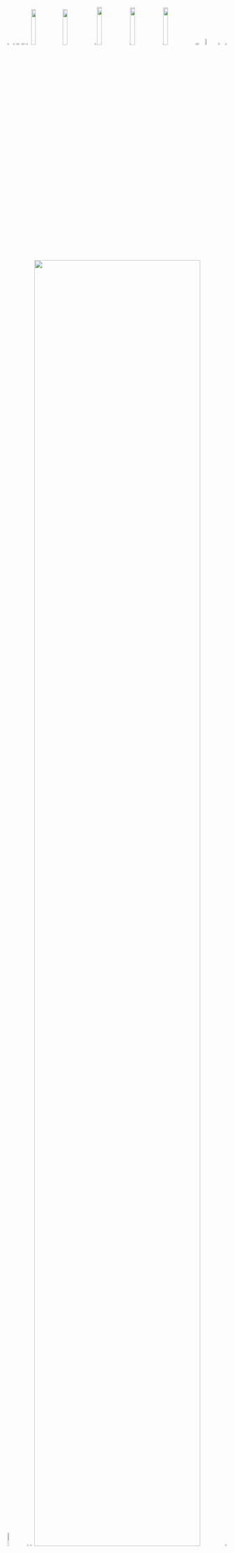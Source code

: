 <picture><source media="(prefers-color-scheme: light)" srcset="https://leonsilicon.github.io/leonsilicon/generator/generated/ca83108f0cdfc99db92dc65f70382665607f9ea970759b6f6eb6663a5a643f99ddaf8e6833839446be3c97e9ac61e8259346d691f4a7ce283a42e79800379bc7.png"><source media="(prefers-color-scheme: dark)" srcset="https://leonsilicon.github.io/leonsilicon/generator/generated/519bfd1efa9ce711e04be428f0a56102f833ae87845c01111382c2040e8af9aa05ac2616bf2b9e44c9ff6e64033a726b703881e361ac99d106e233d7ec4678c8.png"><img src="https://leonsilicon.github.io/leonsilicon/generator/generated/ca83108f0cdfc99db92dc65f70382665607f9ea970759b6f6eb6663a5a643f99ddaf8e6833839446be3c97e9ac61e8259346d691f4a7ce283a42e79800379bc7.png" width="2.4822695035460995%" /></picture><a href="#js-contribution-activity"><picture><source media="(prefers-color-scheme: light)" srcset="https://leonsilicon.github.io/leonsilicon/generator/generated/d724966c104fd1ac72111cc12507b6b054764364b6f401cf6f18b768c697d28b43770f32a090baf456ac958fbfbc936aa2d06bba2ba6e2d572ddd56be812c29c.png"><source media="(prefers-color-scheme: dark)" srcset="https://leonsilicon.github.io/leonsilicon/generator/generated/9dd38cebaad30e70c94d66d4709a27d39fe465f582b4b35c8dfce21fa6b1de9dca8f57fe0668bbda48ffa220b5bcd7e704295b28044c35c8bbb6f104432bf119.png"><img src="https://leonsilicon.github.io/leonsilicon/generator/generated/d724966c104fd1ac72111cc12507b6b054764364b6f401cf6f18b768c697d28b43770f32a090baf456ac958fbfbc936aa2d06bba2ba6e2d572ddd56be812c29c.png" width="1.4184397163120568%" /></picture></a><picture><source media="(prefers-color-scheme: light)" srcset="https://leonsilicon.github.io/leonsilicon/generator/generated/f06c8a826be4a8d6296c8291cf585a85006330b1d993715ff7a270a4748c842af732d23e0d870f499150f8f96cb81a5b8158f877582d1162c60adf21c011752e.png"><source media="(prefers-color-scheme: dark)" srcset="https://leonsilicon.github.io/leonsilicon/generator/generated/25df61d4e48f96d1395e39814955bd99e1854fb898746458b821e13e3fc6b947200714166666d80414a023c75610b3db0994ab7182df26aa12e328911ab50fde.png"><img src="https://leonsilicon.github.io/leonsilicon/generator/generated/f06c8a826be4a8d6296c8291cf585a85006330b1d993715ff7a270a4748c842af732d23e0d870f499150f8f96cb81a5b8158f877582d1162c60adf21c011752e.png" width="0.9456264775413712%" /></picture><a href="#-the-above-image-is-interactive-try-clicking-on-the-tabs-"><picture><source media="(prefers-color-scheme: light)" srcset="https://leonsilicon.github.io/leonsilicon/generator/generated/d1b1ce5b59b199264838783af7f381ea36d6228376d99a4c8c6354caf4df5f7f33f8468ac69c37687eda1147f07572fd54ecfa4f5363448f570c3a1a3e5d682b.png"><source media="(prefers-color-scheme: dark)" srcset="https://leonsilicon.github.io/leonsilicon/generator/generated/6f8582eb0285e625e9a210d78a956be116b527be8c14c6aa54bfdfe798aa31d2f2940889bfa821aeec44f723f5d5842793cd0b3bd0c2d4f435a15129d10e725f.png"><img src="https://leonsilicon.github.io/leonsilicon/generator/generated/d1b1ce5b59b199264838783af7f381ea36d6228376d99a4c8c6354caf4df5f7f33f8468ac69c37687eda1147f07572fd54ecfa4f5363448f570c3a1a3e5d682b.png" width="1.4184397163120568%" /></picture></a><picture><source media="(prefers-color-scheme: light)" srcset="https://leonsilicon.github.io/leonsilicon/generator/generated/f06c8a826be4a8d6296c8291cf585a85006330b1d993715ff7a270a4748c842af732d23e0d870f499150f8f96cb81a5b8158f877582d1162c60adf21c011752e.png"><source media="(prefers-color-scheme: dark)" srcset="https://leonsilicon.github.io/leonsilicon/generator/generated/25df61d4e48f96d1395e39814955bd99e1854fb898746458b821e13e3fc6b947200714166666d80414a023c75610b3db0994ab7182df26aa12e328911ab50fde.png"><img src="https://leonsilicon.github.io/leonsilicon/generator/generated/f06c8a826be4a8d6296c8291cf585a85006330b1d993715ff7a270a4748c842af732d23e0d870f499150f8f96cb81a5b8158f877582d1162c60adf21c011752e.png" width="0.9456264775413712%" /></picture><a href="https://github.com/nvminh162/nvminh162/blob/main/readme.markdown"><picture><source media="(prefers-color-scheme: light)" srcset="https://leonsilicon.github.io/leonsilicon/generator/generated/e088cd72721816e5d25a58a7f225c9951217f7830a3083adb1b35f33de4fe92fa0eb0957dd15946621a181e4d40cd80df4849b19153532f536b0ec396524a570.png"><source media="(prefers-color-scheme: dark)" srcset="https://leonsilicon.github.io/leonsilicon/generator/generated/87f2b494856008d5c3297156297f9717edc7434ac4184006cb955cd11d66a1bdf4292e38d42ab3923c2624f18258337e3ceee233639ae91abe0cb70306ec3983.png"><img src="https://leonsilicon.github.io/leonsilicon/generator/generated/e088cd72721816e5d25a58a7f225c9951217f7830a3083adb1b35f33de4fe92fa0eb0957dd15946621a181e4d40cd80df4849b19153532f536b0ec396524a570.png" width="1.4184397163120568%" /></picture></a><picture><source media="(prefers-color-scheme: light)" srcset="https://leonsilicon.github.io/leonsilicon/generator/generated/03144eec6fb38ea493000b0d7c2f468e537f8d3141b22ab43930ad6df09d33db399a8ec3ac96b980cf5ee419ac8e2aceb9251847f4d125390bc27d3b4a733998.png"><source media="(prefers-color-scheme: dark)" srcset="https://leonsilicon.github.io/leonsilicon/generator/generated/b95f6a375dd21d080c9891112487a4421d19b8b4398928cd067fbfdc12a18a4aa6f05a21b4d87864d340dc5dd65a84277cae86eccd02be5a308850d9cd9e7de7.png"><img src="https://leonsilicon.github.io/leonsilicon/generator/generated/03144eec6fb38ea493000b0d7c2f468e537f8d3141b22ab43930ad6df09d33db399a8ec3ac96b980cf5ee419ac8e2aceb9251847f4d125390bc27d3b4a733998.png" width="2.2458628841607564%" /></picture><a href="https://nvminh162.com"><picture><source media="(prefers-color-scheme: light)" srcset="https://leonsilicon.github.io/leonsilicon/generator/generated/fbc344b1cd66af748d7a0214a1d1a7434480ea2aa9994a9649c431186c92c4b3345ae434da1cf6aa1f777918b7452de65ecdc0c476465913527afc6aa4b49182.png"><source media="(prefers-color-scheme: dark)" srcset="https://leonsilicon.github.io/leonsilicon/generator/generated/b1b10e45016185e2e6c65222fc751b1628bf3effb6a10eb6dcf5c4a1c575019b062ea3e0c6bce065bf7aa8d39436bcdb6b58258945ae9edd45387ec6ebe15941.png"><img src="https://leonsilicon.github.io/leonsilicon/generator/generated/fbc344b1cd66af748d7a0214a1d1a7434480ea2aa9994a9649c431186c92c4b3345ae434da1cf6aa1f777918b7452de65ecdc0c476465913527afc6aa4b49182.png" width="14.420803782505912%" /></picture></a><a href="https://tiktok.com/@nvminh162"><picture><source media="(prefers-color-scheme: light)" srcset="https://leonsilicon.github.io/leonsilicon/generator/generated/7383ed58d8f3698c0df3a479edfdbfa11f0b1e8380d04918eced3dc91e6ee54ea8d2572df53900d6c31c98bf7b775359c5ae880190e4fb7b13eee673b1fdf83c.png"><source media="(prefers-color-scheme: dark)" srcset="https://leonsilicon.github.io/leonsilicon/generator/generated/898289ca9b7fe4ec17bab7285aabfa70e04c3a0940f24af59eb400aaf2fa4e0d3d769ffa4d3d423fbb6537a0c400d9d286d1c2618c9b54033f978fe662086806.png"><img src="https://leonsilicon.github.io/leonsilicon/generator/generated/7383ed58d8f3698c0df3a479edfdbfa11f0b1e8380d04918eced3dc91e6ee54ea8d2572df53900d6c31c98bf7b775359c5ae880190e4fb7b13eee673b1fdf83c.png" width="14.420803782505912%" /></picture></a><picture><source media="(prefers-color-scheme: light)" srcset="https://leonsilicon.github.io/leonsilicon/generator/generated/597329f9b439fdf32d63ee966ee2a4cb1b557bb21c0c3045f62570a27b26a6d0b47e478315eb6867db31d296e259ccd015d8b1496f3698fb153a36c7ca33cfa8.png"><source media="(prefers-color-scheme: dark)" srcset="https://leonsilicon.github.io/leonsilicon/generator/generated/30f12dd54e806a36eaffdc151e2304007de0319f17a42ef8c580944181a037231b1cdd50ce2be2231dd32a45e941c0883c750e7d86d75e98bc55fad091824129.png"><img src="https://leonsilicon.github.io/leonsilicon/generator/generated/597329f9b439fdf32d63ee966ee2a4cb1b557bb21c0c3045f62570a27b26a6d0b47e478315eb6867db31d296e259ccd015d8b1496f3698fb153a36c7ca33cfa8.png" width="1.1820330969267139%" /></picture><a href="https://instagram.com/nvminh162"><picture><source media="(prefers-color-scheme: light)" srcset="https://leonsilicon.github.io/leonsilicon/generator/generated/618526516c538f16ac347c5ec4973ad1021f934f4077a329f2fea0ca4952fb6099ac742b129718b5786e10863fe029d4881416bab44583ab04fdcd97dac5d6a3.png"><source media="(prefers-color-scheme: dark)" srcset="https://leonsilicon.github.io/leonsilicon/generator/generated/cacfd018e9f030195c08f032d0975c1c9c85eded5439aead01206b5cd1074b868762efb34dc1b16e84fcd9e479d29b6077c8570b9f44999ee0e89004fa36fb8d.png"><img src="https://leonsilicon.github.io/leonsilicon/generator/generated/618526516c538f16ac347c5ec4973ad1021f934f4077a329f2fea0ca4952fb6099ac742b129718b5786e10863fe029d4881416bab44583ab04fdcd97dac5d6a3.png" width="14.893617021276595%" /></picture></a><picture><source media="(prefers-color-scheme: light)" srcset="https://leonsilicon.github.io/leonsilicon/generator/generated/f5f61aab6b31c861483f886f589f46625f2071cb718d4b118fb06763850a18181a2162d8d1899dc3c0368aca8d808ee8fc6ccf47e29e60c6431a5f6c7107bd6f.png"><source media="(prefers-color-scheme: dark)" srcset="https://leonsilicon.github.io/leonsilicon/generator/generated/4636e8f9d5aae348e3ba7002c3256342eef345ce4adae7b07d752c42b1c9bcaf60bfb38653047aba716dcf67e0c54835881a9c1db219c5918775261597b4bb96.png"><img src="https://leonsilicon.github.io/leonsilicon/generator/generated/f5f61aab6b31c861483f886f589f46625f2071cb718d4b118fb06763850a18181a2162d8d1899dc3c0368aca8d808ee8fc6ccf47e29e60c6431a5f6c7107bd6f.png" width="0.2364066193853428%" /></picture><a href="https://x.com/nvminh1602"><picture><source media="(prefers-color-scheme: light)" srcset="https://leonsilicon.github.io/leonsilicon/generator/generated/9e0cbabb8562d03dc3a0f90170ef714f3971820ffdea752c81bf7336824f68d87640c74f46e0391c2160f2cf0a160ba1ff808828a87846284616225b6ae15a11.png"><source media="(prefers-color-scheme: dark)" srcset="https://leonsilicon.github.io/leonsilicon/generator/generated/77b2a3dbc4da233a9a863e5afa76a9f4f59c46222238c22466e5cfbfac555c0b7583354bafaf0fe267dbc282a5951cdc452ae756767bc4099732fe958fb96188.png"><img src="https://leonsilicon.github.io/leonsilicon/generator/generated/9e0cbabb8562d03dc3a0f90170ef714f3971820ffdea752c81bf7336824f68d87640c74f46e0391c2160f2cf0a160ba1ff808828a87846284616225b6ae15a11.png" width="14.775413711583923%" /></picture></a><picture><source media="(prefers-color-scheme: light)" srcset="https://leonsilicon.github.io/leonsilicon/generator/generated/f5f61aab6b31c861483f886f589f46625f2071cb718d4b118fb06763850a18181a2162d8d1899dc3c0368aca8d808ee8fc6ccf47e29e60c6431a5f6c7107bd6f.png"><source media="(prefers-color-scheme: dark)" srcset="https://leonsilicon.github.io/leonsilicon/generator/generated/4636e8f9d5aae348e3ba7002c3256342eef345ce4adae7b07d752c42b1c9bcaf60bfb38653047aba716dcf67e0c54835881a9c1db219c5918775261597b4bb96.png"><img src="https://leonsilicon.github.io/leonsilicon/generator/generated/f5f61aab6b31c861483f886f589f46625f2071cb718d4b118fb06763850a18181a2162d8d1899dc3c0368aca8d808ee8fc6ccf47e29e60c6431a5f6c7107bd6f.png" width="0.2364066193853428%" /></picture><a href="https://youtube.com/@nvminh162"><picture><source media="(prefers-color-scheme: light)" srcset="https://leonsilicon.github.io/leonsilicon/generator/generated/af0de1cc225fa3033b32a5e3b84e7f4a99f8d2917c7d51059b9a6e151c95c59eaf84686485c738b9336bf73e3e74852567fc3319bb291885cb8098200b9afb90.png"><source media="(prefers-color-scheme: dark)" srcset="https://leonsilicon.github.io/leonsilicon/generator/generated/748ae17550839e85d34efaa7f31947ec260f2a9472f27d7bdfe0b9f5bacbcd40fc816d634d15d4982e961c5dd9502cf701b65223d9f3461bb2aaee1c327dfa87.png"><img src="https://leonsilicon.github.io/leonsilicon/generator/generated/af0de1cc225fa3033b32a5e3b84e7f4a99f8d2917c7d51059b9a6e151c95c59eaf84686485c738b9336bf73e3e74852567fc3319bb291885cb8098200b9afb90.png" width="14.775413711583923%" /></picture></a><picture><source media="(prefers-color-scheme: light)" srcset="https://leonsilicon.github.io/leonsilicon/generator/generated/23f90f56c4d8a91b7a82678b72314cf110f99ce85126ec301086bb24d99034c55924323011970d306e36fc9e31b7fa2af1939d4ee8ea2ed6a95fbd7d98070021.png"><source media="(prefers-color-scheme: dark)" srcset="https://leonsilicon.github.io/leonsilicon/generator/generated/34b0aee0dca57e795e3ea370dc4fd54a1fee5111943511055c96a3810cf46c04cdcbc8e52ea0484f0d653f66d2067c2210a098fa55e69639ba1edb4022f9888b.png"><img src="https://leonsilicon.github.io/leonsilicon/generator/generated/23f90f56c4d8a91b7a82678b72314cf110f99ce85126ec301086bb24d99034c55924323011970d306e36fc9e31b7fa2af1939d4ee8ea2ed6a95fbd7d98070021.png" width="0.7092198581560284%" /></picture><a href="https://github.com/nvminh162/nvminh162/issues/new"><picture><source media="(prefers-color-scheme: light)" srcset="https://leonsilicon.github.io/leonsilicon/generator/generated/54b12684018b3e468b1383c224a414c3be995d5afc08b0bcf752fb5d37588ba987daad1b01febdc50558af6bb7df959e0d6690de70a522f85c61e200b99f1f79.png"><source media="(prefers-color-scheme: dark)" srcset="https://leonsilicon.github.io/leonsilicon/generator/generated/741a9d5614908f3b84f46fa661819d60169b986420aa37441684332656dfb531b770fb7d13c95ec78a9f7c178888e670739a9f86a848229e0f925bc93dcdb048.png"><img src="https://leonsilicon.github.io/leonsilicon/generator/generated/54b12684018b3e468b1383c224a414c3be995d5afc08b0bcf752fb5d37588ba987daad1b01febdc50558af6bb7df959e0d6690de70a522f85c61e200b99f1f79.png" width="3.546099290780142%" /></picture></a><picture><source media="(prefers-color-scheme: light)" srcset="https://leonsilicon.github.io/leonsilicon/generator/generated/bf7c083066cb3422541e8e3cd3ab6be2e501488f0068e0e24f52cd424d7bea90c15f80b4b65deb1953b9e39293550fed36773f5aa3db417b7b7f4a6655560450.png"><source media="(prefers-color-scheme: dark)" srcset="https://leonsilicon.github.io/leonsilicon/generator/generated/e3294606465429e4fc65849fad0b18ebec51cfef22f1668393610a5823bd494a3ff9a933869d57517f8ef88fa0b12d9f5a9c15d28845c95acf600ed734333cd0.png"><img src="https://leonsilicon.github.io/leonsilicon/generator/generated/bf7c083066cb3422541e8e3cd3ab6be2e501488f0068e0e24f52cd424d7bea90c15f80b4b65deb1953b9e39293550fed36773f5aa3db417b7b7f4a6655560450.png" width="5.91016548463357%" /></picture><a href="https://github.com/nvminh162/nvminh162/tree/main/generator"><picture><source media="(prefers-color-scheme: light)" srcset="https://leonsilicon.github.io/leonsilicon/generator/generated/1ed11a6c427305e1271f13aaea97fe3fd9b4a7e1c1515860649807894787c0d353b173750aac1b5f6060298447ded8a636f9f8f2ab2f84bc5cb382a264aac018.png"><source media="(prefers-color-scheme: dark)" srcset="https://leonsilicon.github.io/leonsilicon/generator/generated/295e5c80fb8f8aac9945b1e2e72f5b147be4c0d423f5471af45e5957b927fb2bb4d77f48f47def3084f387f37bb641eeaaf075a6f82362964b489619336300f2.png"><img src="https://leonsilicon.github.io/leonsilicon/generator/generated/1ed11a6c427305e1271f13aaea97fe3fd9b4a7e1c1515860649807894787c0d353b173750aac1b5f6060298447ded8a636f9f8f2ab2f84bc5cb382a264aac018.png" width="3.309692671394799%" /></picture></a><picture><source media="(prefers-color-scheme: light)" srcset="https://leonsilicon.github.io/leonsilicon/generator/generated/f641045892a68cbd560fbda7a6581fdc8f7ae834e64ff440351f519a9dd88686cc632d89ef92c2119ef71720ce8f43b36b69aca4c902cb55801b70f5b2f64a1a.png"><source media="(prefers-color-scheme: dark)" srcset="https://leonsilicon.github.io/leonsilicon/generator/generated/c12a1db6b2a8b27a4f786505381a961b39004087e45afaf9505cff500dd5d92eae07fb68c1fddb6af51c1157a3289dd1484d161ebe139e9e5eb5fc6326359621.png"><img src="https://leonsilicon.github.io/leonsilicon/generator/generated/f641045892a68cbd560fbda7a6581fdc8f7ae834e64ff440351f519a9dd88686cc632d89ef92c2119ef71720ce8f43b36b69aca4c902cb55801b70f5b2f64a1a.png" width="0.7092198581560284%" /></picture><picture><source media="(prefers-color-scheme: light)" srcset="https://leonsilicon.github.io/leonsilicon/generator/generated/8c597673fa594dc952ddde5af35bf6caaba0fa41560e8bb092189020216963257a55854df7a49d4ae34bb39ebc2beae03db525a4b108c349a355d4e04b2d0770.png"><source media="(prefers-color-scheme: dark)" srcset="https://leonsilicon.github.io/leonsilicon/generator/generated/fe1cbc426cdde09fd64215f5c2cabfaa09670ec29eb1a019bd2d4cf63a873c00fe470a5dd65b66fbde62ae3bfbf99821c08ad64f4b3efef75b9d405b8fe29742.png"><img src="https://leonsilicon.github.io/leonsilicon/generator/generated/8c597673fa594dc952ddde5af35bf6caaba0fa41560e8bb092189020216963257a55854df7a49d4ae34bb39ebc2beae03db525a4b108c349a355d4e04b2d0770.png" width="8.865248226950355%" /></picture><a href="https://github.com/nvminh162"><picture><source media="(prefers-color-scheme: light)" srcset="https://leonsilicon.github.io/leonsilicon/generator/generated/2c93c816c582494ef10e639f216116245e1939910ec6ff10227d77c6c412850d812bc967c5cb23331e9d3e9cfbd362cb795ba658537032599558b2bb6eb33b05.png"><source media="(prefers-color-scheme: dark)" srcset="https://leonsilicon.github.io/leonsilicon/generator/generated/c89a9a753129b412c183c52457bbb069b54219c2e90ac2be794ea052086acca38a696542359556d62564955c698c1555d2901057515573f83f66cec624152e1d.png"><img src="https://leonsilicon.github.io/leonsilicon/generator/generated/2c93c816c582494ef10e639f216116245e1939910ec6ff10227d77c6c412850d812bc967c5cb23331e9d3e9cfbd362cb795ba658537032599558b2bb6eb33b05.png" width="1.5366430260047281%" /></picture></a><picture><source media="(prefers-color-scheme: light)" srcset="https://leonsilicon.github.io/leonsilicon/generator/generated/b85fb7049a6821fc8915369385a39e8a426a6c17ec6eaac2ce098d829d0ae97ac0e5744b5cc678a3d2dfe65107c88d02863fccfbe3500afd771ecc6e9c200bf8.png"><source media="(prefers-color-scheme: dark)" srcset="https://leonsilicon.github.io/leonsilicon/generator/generated/65ed923b5e17022ebdb72fb00f4e556424c84f3ede501d8b8006dbc34ac6253bded2c152c9e547faf36f4ec6d514a925598b7345c4e773bf85b29d451a0e6342.png"><img src="https://leonsilicon.github.io/leonsilicon/generator/generated/b85fb7049a6821fc8915369385a39e8a426a6c17ec6eaac2ce098d829d0ae97ac0e5744b5cc678a3d2dfe65107c88d02863fccfbe3500afd771ecc6e9c200bf8.png" width="1.8912529550827424%" /></picture><a href="https://nvminh162.com"><picture><source media="(prefers-color-scheme: light)" srcset="https://leonsilicon.github.io/leonsilicon/generator/generated/456d2487e2c6b1bf83dd3cf854807c4b6d527dfafe7d51b6c24378470ede7bd8d0ff448779253d8134f41adf5d8fa174cf9a3744798f755b097ab82736023085.png"><source media="(prefers-color-scheme: dark)" srcset="https://leonsilicon.github.io/leonsilicon/generator/generated/1fe511ad1002c71604acb2f742a6d7d88a82a55fae826a8ab2c89662090bb1824f4ff898077cbeeafc75e75d03a75e3c5d8645df4eb3d29cec1ceee70af18691.png"><img src="https://leonsilicon.github.io/leonsilicon/generator/generated/456d2487e2c6b1bf83dd3cf854807c4b6d527dfafe7d51b6c24378470ede7bd8d0ff448779253d8134f41adf5d8fa174cf9a3744798f755b097ab82736023085.png" width="86.99763593380615%" /></picture></a><picture><source media="(prefers-color-scheme: light)" srcset="https://leonsilicon.github.io/leonsilicon/generator/generated/40204f0bb3f056cd387712574833e372ec284b4c37e97caec0d813d9aa4d1beeb34b21da98920c2c9569423e31f5f24c89c17cacf2cec5b7f36961bb069e1c96.png"><source media="(prefers-color-scheme: dark)" srcset="https://leonsilicon.github.io/leonsilicon/generator/generated/7744272c840db90c80e96a1bb14f5b23240d3301315b7f62ff32acda74c1793a5224f78ff716294cd5407fc152bc4b98b7365f3166f55a0523005eedaed0cb74.png"><img src="https://leonsilicon.github.io/leonsilicon/generator/generated/40204f0bb3f056cd387712574833e372ec284b4c37e97caec0d813d9aa4d1beeb34b21da98920c2c9569423e31f5f24c89c17cacf2cec5b7f36961bb069e1c96.png" width="0.7092198581560284%" /></picture><picture><source media="(prefers-color-scheme: light)" srcset="https://leonsilicon.github.io/leonsilicon/generator/generated/72c9d91523388d7dc6959543124379f3325ae3ea2553c51d1bb1524eef453f6a5bf6f24d40c258e2f47fc86d420fc4d2776b2ce9ebbd976b3f310684397d972c.png"><source media="(prefers-color-scheme: dark)" srcset="https://leonsilicon.github.io/leonsilicon/generator/generated/6774b2f6ef9335bb2dc13c7b960e10979001ca5a4e27e5209cf3238b8021060caebb64911ff787d54fd4846b7e8ed734d216a9300223a4cc49ffe3d92d28a7d3.png"><img src="https://leonsilicon.github.io/leonsilicon/generator/generated/72c9d91523388d7dc6959543124379f3325ae3ea2553c51d1bb1524eef453f6a5bf6f24d40c258e2f47fc86d420fc4d2776b2ce9ebbd976b3f310684397d972c.png" width="100%" /></picture><picture><source media="(prefers-color-scheme: light)" srcset="https://leonsilicon.github.io/leonsilicon/generator/generated/351903b727a772b56f04b8da981a323bd1d5147219c9be8582fc99b1a319ffce02c2699e63ccb1713e56312a369775cedef245571b185142cabd23c5009e56ae.png"><source media="(prefers-color-scheme: dark)" srcset="https://leonsilicon.github.io/leonsilicon/generator/generated/aece4e23e3e2d06c5b409c7f98572d9d6260907f03ef78f7a6573eacfb7c1171f37a684895b0927723f3b1cbf1a2e0695802c0c58af7d376b96b2f64905b4063.png"><img src="https://leonsilicon.github.io/leonsilicon/generator/generated/351903b727a772b56f04b8da981a323bd1d5147219c9be8582fc99b1a319ffce02c2699e63ccb1713e56312a369775cedef245571b185142cabd23c5009e56ae.png" width="20.44917257683215%" /></picture><a href="https://linkedin.com/in/nvminh162"><picture><source media="(prefers-color-scheme: light)" srcset="https://leonsilicon.github.io/leonsilicon/generator/generated/120d66a498e3a41f60ecf7c5c9a2db3ef599a89c3652398b0f0d4e9555a886d0ff5d7654efd3b536f13771a01ef5977aff6e8c97d7aa49af464187df1bdfbffb.png"><source media="(prefers-color-scheme: dark)" srcset="https://leonsilicon.github.io/leonsilicon/generator/generated/3e86ab8d324ae6a4a4bea42a26505cec0cc6929bfe242df3fb8d5e8d951727ca23b7be7218b011929685b3e0d39d5714efc40fde6d37c60b472130d6106d60d6.png"><img src="https://leonsilicon.github.io/leonsilicon/generator/generated/120d66a498e3a41f60ecf7c5c9a2db3ef599a89c3652398b0f0d4e9555a886d0ff5d7654efd3b536f13771a01ef5977aff6e8c97d7aa49af464187df1bdfbffb.png" width="15.839243498817968%" /></picture></a><picture><source media="(prefers-color-scheme: light)" srcset="https://leonsilicon.github.io/leonsilicon/generator/generated/08a4377e312b23ab1d02992ebc4bacec5072b173f2e00bddd7301607aa7c5e55e003077efa8dbb2b9473216bd690fe6adf7e1c1cc98d1e2aa56f3eb17a0239d0.png"><source media="(prefers-color-scheme: dark)" srcset="https://leonsilicon.github.io/leonsilicon/generator/generated/c17698351d354494435fa3728d59cb27fd25177afde94edc70a6b5ffe9bc284178e6b9da29325757f27adac5b58daea1299be6ccc96d77b45c1bf3cf106e7cca.png"><img src="https://leonsilicon.github.io/leonsilicon/generator/generated/08a4377e312b23ab1d02992ebc4bacec5072b173f2e00bddd7301607aa7c5e55e003077efa8dbb2b9473216bd690fe6adf7e1c1cc98d1e2aa56f3eb17a0239d0.png" width="6.8557919621749415%" /></picture><a href="https://devpost.com/nvminh162"><picture><source media="(prefers-color-scheme: light)" srcset="https://leonsilicon.github.io/leonsilicon/generator/generated/6701063014655ec3ee3c48ce35b28371cc614639f08ebb1876d1716c4b17b990a0b077cc6f093069632e216438f804807b9b476bc3688f8680e470e90a9cb45b.png"><source media="(prefers-color-scheme: dark)" srcset="https://leonsilicon.github.io/leonsilicon/generator/generated/4737610a79781932f1e0defe835d7b3c647b08a6179b8de839f527dd63714509e89315fb9521cd3ec9c1cefe6a7736e88596caaca494bad35f38ad274f5b113f.png"><img src="https://leonsilicon.github.io/leonsilicon/generator/generated/6701063014655ec3ee3c48ce35b28371cc614639f08ebb1876d1716c4b17b990a0b077cc6f093069632e216438f804807b9b476bc3688f8680e470e90a9cb45b.png" width="13.59338061465721%" /></picture></a><picture><source media="(prefers-color-scheme: light)" srcset="https://leonsilicon.github.io/leonsilicon/generator/generated/3a40ac5cc534f146a0fff87e50797e0708fec2a771729bd9905b6a870de7322fc4fea5c79a58921615df31442febfae81357ac4967783c1b8960d73136a96a35.png"><source media="(prefers-color-scheme: dark)" srcset="https://leonsilicon.github.io/leonsilicon/generator/generated/7e40b95906e9f1a29e3301b4b1853969d8101792eac963b65c77c97ada1d7976337e4d10ddcc056fb5758f8fb2f8b37180086039dcddcb584bb37f0e441bebb9.png"><img src="https://leonsilicon.github.io/leonsilicon/generator/generated/3a40ac5cc534f146a0fff87e50797e0708fec2a771729bd9905b6a870de7322fc4fea5c79a58921615df31442febfae81357ac4967783c1b8960d73136a96a35.png" width="6.8557919621749415%" /></picture><a href="https://socialblade.com/search/search?query=nvminh162"><picture><source media="(prefers-color-scheme: light)" srcset="https://leonsilicon.github.io/leonsilicon/generator/generated/046c4e6f6ae80e1e2ff16a9a41ca372b4dee234573551d134df1c279afb5c2e18e07597846fb8b9c9b58d590987284639ad662f092dd899abec8d071ec83da34.png"><source media="(prefers-color-scheme: dark)" srcset="https://leonsilicon.github.io/leonsilicon/generator/generated/697abbdcc832085cc43b5b50aa3a78a84c0d190d09b5b203927c3c486e5d6f564abfd7f78c00760b789b680ff1dd2b536ffbdc1c6b28362d2b24b5af6bc69afe.png"><img src="https://leonsilicon.github.io/leonsilicon/generator/generated/046c4e6f6ae80e1e2ff16a9a41ca372b4dee234573551d134df1c279afb5c2e18e07597846fb8b9c9b58d590987284639ad662f092dd899abec8d071ec83da34.png" width="15.839243498817968%" /></picture></a><picture><source media="(prefers-color-scheme: light)" srcset="https://leonsilicon.github.io/leonsilicon/generator/generated/cc4e3b61cf2aeb0cd17d1eb34566b6d9370f784711166bce27982007566e8391375319b7689b7de947c98c8c46419ef75fa881bddc073f5fab5662c4b934931a.png"><source media="(prefers-color-scheme: dark)" srcset="https://leonsilicon.github.io/leonsilicon/generator/generated/e3e6eca3aef1661f7ed2a6bc7dd413ce18b461e03c27590b8494d6b45c73eaff51168145f51c6cb8cb9356e1d117046ce5fa3e9afa0cee6ab266872cb92926ab.png"><img src="https://leonsilicon.github.io/leonsilicon/generator/generated/cc4e3b61cf2aeb0cd17d1eb34566b6d9370f784711166bce27982007566e8391375319b7689b7de947c98c8c46419ef75fa881bddc073f5fab5662c4b934931a.png" width="20.56737588652482%" /></picture><picture><source media="(prefers-color-scheme: light)" srcset="https://leonsilicon.github.io/leonsilicon/generator/generated/1ef88b49bc5350269511e5826ba5120718f82762ca053ad4bd3382adc01a4dfe4f3dc93b1b18a7986fa3504c0d12610574aff330af1d45b8da202324a63e15df.png"><source media="(prefers-color-scheme: dark)" srcset="https://leonsilicon.github.io/leonsilicon/generator/generated/cd165813266c21326b5c02f4607a75f526737d5ff37b595dfe4e43e76cc00e33f07ef1da6bd8956d374405fd8b2511bada454a3639360409c69f65feb4a7b106.png"><img src="https://leonsilicon.github.io/leonsilicon/generator/generated/1ef88b49bc5350269511e5826ba5120718f82762ca053ad4bd3382adc01a4dfe4f3dc93b1b18a7986fa3504c0d12610574aff330af1d45b8da202324a63e15df.png" width="16.78486997635934%" /></picture><a href="https://github.com/nvminh162/nvminh162/blob/main/README.md#nvminh162"><picture><source media="(prefers-color-scheme: light)" srcset="https://leonsilicon.github.io/leonsilicon/generator/generated/7d8b069f5df47b8b61da978574fe6a398f6b0727746e12dd3d20e991b69393df37f20bb8daedc515e559cd2a8be1f472c35992dd7d735e52c8686acee2aaf1ac.png"><source media="(prefers-color-scheme: dark)" srcset="https://leonsilicon.github.io/leonsilicon/generator/generated/505ff69597c28c24937d2008fc7d99c5f9a9e3cecad215b02198f61b9b9bcfea3eac984dd54b362ed6afb63ab66e3492ce1caa83b973dde98d9b967d7db475f4.png"><img src="https://leonsilicon.github.io/leonsilicon/generator/generated/7d8b069f5df47b8b61da978574fe6a398f6b0727746e12dd3d20e991b69393df37f20bb8daedc515e559cd2a8be1f472c35992dd7d735e52c8686acee2aaf1ac.png" width="43.61702127659575%" /></picture></a><picture><source media="(prefers-color-scheme: light)" srcset="https://leonsilicon.github.io/leonsilicon/generator/generated/a9d1ca2e37092ac39b502f5b510df531c3542c2026d7d8da5672bb6b7e27714d8e8fe9f1e2c2e43e8910ba4322645614a4b11a1b330a628ddce6f8dc73e0d838.png"><source media="(prefers-color-scheme: dark)" srcset="https://leonsilicon.github.io/leonsilicon/generator/generated/1a41c4ad94136f83938bf5411071bb3a7d440e1f057d067f2d8091400d4e42c14f93d0e4ecfc1e7f2414130801d785c957abebb6e7b2e23272bc0f5c97c2f30d.png"><img src="https://leonsilicon.github.io/leonsilicon/generator/generated/a9d1ca2e37092ac39b502f5b510df531c3542c2026d7d8da5672bb6b7e27714d8e8fe9f1e2c2e43e8910ba4322645614a4b11a1b330a628ddce6f8dc73e0d838.png" width="3.4278959810874707%" /></picture><a href="https://www.tiktok.com/@leonsilicon/video/7350626104736025862"><picture><source media="(prefers-color-scheme: light)" srcset="https://leonsilicon.github.io/leonsilicon/generator/generated/6c522c786a94c0fd42e3225b8979401259fbb844fc2f325d3c552a5086728ebb5baf8ca490f41c450f068e6b197c24dfe4605c4dd0a3455d2a2500be423f333b.png"><source media="(prefers-color-scheme: dark)" srcset="https://leonsilicon.github.io/leonsilicon/generator/generated/8191cdb887c888e8c1492088d7b580fc296ba80fde490ed1f7b09687c5be8f8ce420962bb848a7f9c57d8f771d4c981b46aa7858b269acff19decd335d900789.png"><img src="https://leonsilicon.github.io/leonsilicon/generator/generated/6c522c786a94c0fd42e3225b8979401259fbb844fc2f325d3c552a5086728ebb5baf8ca490f41c450f068e6b197c24dfe4605c4dd0a3455d2a2500be423f333b.png" width="19.38534278959811%" /></picture></a><picture><source media="(prefers-color-scheme: light)" srcset="https://leonsilicon.github.io/leonsilicon/generator/generated/1ef88b49bc5350269511e5826ba5120718f82762ca053ad4bd3382adc01a4dfe4f3dc93b1b18a7986fa3504c0d12610574aff330af1d45b8da202324a63e15df.png"><source media="(prefers-color-scheme: dark)" srcset="https://leonsilicon.github.io/leonsilicon/generator/generated/cd165813266c21326b5c02f4607a75f526737d5ff37b595dfe4e43e76cc00e33f07ef1da6bd8956d374405fd8b2511bada454a3639360409c69f65feb4a7b106.png"><img src="https://leonsilicon.github.io/leonsilicon/generator/generated/1ef88b49bc5350269511e5826ba5120718f82762ca053ad4bd3382adc01a4dfe4f3dc93b1b18a7986fa3504c0d12610574aff330af1d45b8da202324a63e15df.png" width="16.78486997635934%" /></picture><picture><source media="(prefers-color-scheme: light)" srcset="https://leonsilicon.github.io/leonsilicon/generator/generated/b3b42481b1b860d92094aca2908afb03bac6e04d88d08e8b4475f49cec9db7d67ea9a6c3f54ae4b6fb0923cac9016bfedd77d1c19281735da81e5fed8a36d302.png"><source media="(prefers-color-scheme: dark)" srcset="https://leonsilicon.github.io/leonsilicon/generator/generated/6ec326d9c818a35611dedb957cab262d5b292ba94811aa1d20b869f2510ad0f6a998fc6ab3a7c0d21821dc0dfb2515ae415ba96efc31a51896468a4d37d9f0fb.png"><img src="https://leonsilicon.github.io/leonsilicon/generator/generated/b3b42481b1b860d92094aca2908afb03bac6e04d88d08e8b4475f49cec9db7d67ea9a6c3f54ae4b6fb0923cac9016bfedd77d1c19281735da81e5fed8a36d302.png" width="16.78486997635934%" /></picture><a href="https://github.com/nvminh162/nvminh162/blob/main/README.md#nvminh162"><picture><source media="(prefers-color-scheme: light)" srcset="https://leonsilicon.github.io/leonsilicon/generator/generated/readme-light.295fdcdd95576afc6c013230185d4531b8664aceb567020375ba28fb5f3bfcf32a8c707e72b8d608a183d120946b6882315df4a283a01e409b6097d657d27124.png"><source media="(prefers-color-scheme: dark)" srcset="https://leonsilicon.github.io/leonsilicon/generator/generated/readme-dark.a5331113b738dee1f2d95025259c6414991e6ce52c9f5425259f445fa532e8491827d61f3dbb98743944f1cb68099d2e6397bcb17b5ba5ea34df4866c84cb8ff.png"><img src="https://leonsilicon.github.io/leonsilicon/generator/generated/readme-light.295fdcdd95576afc6c013230185d4531b8664aceb567020375ba28fb5f3bfcf32a8c707e72b8d608a183d120946b6882315df4a283a01e409b6097d657d27124.png" width="43.61702127659575%" /></picture></a><picture><source media="(prefers-color-scheme: light)" srcset="https://leonsilicon.github.io/leonsilicon/generator/generated/9e9ba37072ca21630e337f7399d557a1402540c540905b93b405735777af4e13f95ea7cbf151ef0a38fe150d6f469d3de11917b6cf72b795d257c5e6f22e1ea4.png"><source media="(prefers-color-scheme: dark)" srcset="https://leonsilicon.github.io/leonsilicon/generator/generated/39822fde2b2347e7db7affdaa9c059284581bc6eee1fbae669659ac91fe92b15774382b295bf0819664c4ce783372e083f0bb85b254f619021b24af35140db4d.png"><img src="https://leonsilicon.github.io/leonsilicon/generator/generated/9e9ba37072ca21630e337f7399d557a1402540c540905b93b405735777af4e13f95ea7cbf151ef0a38fe150d6f469d3de11917b6cf72b795d257c5e6f22e1ea4.png" width="3.4278959810874707%" /></picture><a href="https://www.tiktok.com/@leonsilicon/video/7350626104736025862"><picture><source media="(prefers-color-scheme: light)" srcset="https://leonsilicon.github.io/leonsilicon/generator/generated/d92dfe05a8e4f2953cfb638388c712bfbcdb46340f229c9846edc3cfae51ca541126f54134e3bc12e0fe0d9b87f59b44c3cce29051fd5c8a1f29237c9f7513b6.png"><source media="(prefers-color-scheme: dark)" srcset="https://leonsilicon.github.io/leonsilicon/generator/generated/7e3b56bab0e900ae1b66aedc7b60fa88d56fad8ba29dd8c2ad1b530327190be754e2f6d1b9a3e78600e7cec3ed1cde0c70d2c51e753733f02c3be2f3393d2a6d.png"><img src="https://leonsilicon.github.io/leonsilicon/generator/generated/d92dfe05a8e4f2953cfb638388c712bfbcdb46340f229c9846edc3cfae51ca541126f54134e3bc12e0fe0d9b87f59b44c3cce29051fd5c8a1f29237c9f7513b6.png" width="19.38534278959811%" /></picture></a><picture><source media="(prefers-color-scheme: light)" srcset="https://leonsilicon.github.io/leonsilicon/generator/generated/b3b42481b1b860d92094aca2908afb03bac6e04d88d08e8b4475f49cec9db7d67ea9a6c3f54ae4b6fb0923cac9016bfedd77d1c19281735da81e5fed8a36d302.png"><source media="(prefers-color-scheme: dark)" srcset="https://leonsilicon.github.io/leonsilicon/generator/generated/6ec326d9c818a35611dedb957cab262d5b292ba94811aa1d20b869f2510ad0f6a998fc6ab3a7c0d21821dc0dfb2515ae415ba96efc31a51896468a4d37d9f0fb.png"><img src="https://leonsilicon.github.io/leonsilicon/generator/generated/b3b42481b1b860d92094aca2908afb03bac6e04d88d08e8b4475f49cec9db7d67ea9a6c3f54ae4b6fb0923cac9016bfedd77d1c19281735da81e5fed8a36d302.png" width="16.78486997635934%" /></picture><picture><source media="(prefers-color-scheme: light)" srcset="https://leonsilicon.github.io/leonsilicon/generator/generated/78d10e9d4730eb0f98d542287969b652c62ccb82c8f8a77657cb63e9679940317d7dc8c7fd5f055a38e341e7cd29ab36e73ef5110ca43228781058a16571c15d.png"><source media="(prefers-color-scheme: dark)" srcset="https://leonsilicon.github.io/leonsilicon/generator/generated/c23be76c6a1fab0d4803719da9042ba3ecbbbd3ad77a7fa1b5e509fba51c93faf1a7cc62ade1f59af6962d512f7f9559b38af4bbaa9ad560c41e67bacf28f570.png"><img src="https://leonsilicon.github.io/leonsilicon/generator/generated/78d10e9d4730eb0f98d542287969b652c62ccb82c8f8a77657cb63e9679940317d7dc8c7fd5f055a38e341e7cd29ab36e73ef5110ca43228781058a16571c15d.png" width="35.1063829787234%" /></picture><a href="https://nvminh162.dev"><picture><source media="(prefers-color-scheme: light)" srcset="https://leonsilicon.github.io/leonsilicon/generator/generated/f04c49e2b27ab7b5a15114ca35f9637830208d36a0b502549d8967170722aca0a6f4cc92db1582a8964d67b613757d77dd1e2d90ce25f379e29bc8499a334cbc.png"><source media="(prefers-color-scheme: dark)" srcset="https://leonsilicon.github.io/leonsilicon/generator/generated/724ea1ea81548b54950872d5fd92db22fc1787821f68867744685fd99b8bf27addbf394904fdf14323654acda5866be72cd7093a27302d3f41e1d541a60c0886.png"><img src="https://leonsilicon.github.io/leonsilicon/generator/generated/f04c49e2b27ab7b5a15114ca35f9637830208d36a0b502549d8967170722aca0a6f4cc92db1582a8964d67b613757d77dd1e2d90ce25f379e29bc8499a334cbc.png" width="4.846335697399527%" /></picture></a><a href="https://github.com/nvminh162/nvminh162/issues/new"><picture><source media="(prefers-color-scheme: light)" srcset="https://leonsilicon.github.io/leonsilicon/generator/generated/ec622ee81740a241b690ff00ab589a6e4dcf3b17fb256115466b8d42109d37549081978d6ccd89a759632ef1929a4f2569dbbe61fb0a25d9987c52f365ec1382.png"><source media="(prefers-color-scheme: dark)" srcset="https://leonsilicon.github.io/leonsilicon/generator/generated/4969ea3f9d5dcf7f7e82d8661c41d59386a78109ffd0c5d28492409f2161557826dd2e2f13ede24dde80a2551b01c4d7273a7fe3caa6221b62b4ad15658332cd.png"><img src="https://leonsilicon.github.io/leonsilicon/generator/generated/ec622ee81740a241b690ff00ab589a6e4dcf3b17fb256115466b8d42109d37549081978d6ccd89a759632ef1929a4f2569dbbe61fb0a25d9987c52f365ec1382.png" width="5.08274231678487%" /></picture></a><a href="https://github.com/nvminh162"><picture><source media="(prefers-color-scheme: light)" srcset="https://leonsilicon.github.io/leonsilicon/generator/generated/fff5f1812aa70e42627caf18e934084b63613d973b2ee19f59a23b154c449f79fa1b3a1f49c143588f931bcaf068e271d7d286c7d604c29d6c3d580c7e5f605f.png"><source media="(prefers-color-scheme: dark)" srcset="https://leonsilicon.github.io/leonsilicon/generator/generated/17ff7fa0561b07fa4790cba9260396d4acba5a85959c30daf2f229010720fcba1725a5080c61820cafeb418d4a0589f2d5847b7f64be6d9361a17fd22fd9622f.png"><img src="https://leonsilicon.github.io/leonsilicon/generator/generated/fff5f1812aa70e42627caf18e934084b63613d973b2ee19f59a23b154c449f79fa1b3a1f49c143588f931bcaf068e271d7d286c7d604c29d6c3d580c7e5f605f.png" width="4.609929078014184%" /></picture></a><picture><source media="(prefers-color-scheme: light)" srcset="https://leonsilicon.github.io/leonsilicon/generator/generated/06bc9541679fe1587dc3210adb56b5a202bb4c4fed047de2973b40813e610101f77e32c7155c706a459039685ba594a6912367ee249ced4f15d3e7016d9784a2.png"><source media="(prefers-color-scheme: dark)" srcset="https://leonsilicon.github.io/leonsilicon/generator/generated/37cd1433044a3b1fcf01ec64ca49e3de50bc3ecc2445a3b03478441a7eda867716a614650538fd0a5094785bb6ce12e551a6ec84c71cc98aab88cfc2678110df.png"><img src="https://leonsilicon.github.io/leonsilicon/generator/generated/06bc9541679fe1587dc3210adb56b5a202bb4c4fed047de2973b40813e610101f77e32c7155c706a459039685ba594a6912367ee249ced4f15d3e7016d9784a2.png" width="0.7092198581560284%" /></picture><a href="https://github.com/nvminh162"><picture><source media="(prefers-color-scheme: light)" srcset="https://leonsilicon.github.io/leonsilicon/generator/generated/67f67b7c791413ff6ded0493ba7e7bc3188882776265362ff04371c2725e059ab6fc1c7604508c21c9e01bff90da8ea9c57f95c7223df8983b371f633a6f402f.png"><source media="(prefers-color-scheme: dark)" srcset="https://leonsilicon.github.io/leonsilicon/generator/generated/9e74626aa1dc8828abd0819ae7843b7f062f5bd2ce52e6bfaeb80762821fc10adeef9034127363cac7c923fa87a0e6a719731b6ba207c775a5dd270a3f3fc00b.png"><img src="https://leonsilicon.github.io/leonsilicon/generator/generated/67f67b7c791413ff6ded0493ba7e7bc3188882776265362ff04371c2725e059ab6fc1c7604508c21c9e01bff90da8ea9c57f95c7223df8983b371f633a6f402f.png" width="4.609929078014184%" /></picture></a><a href="https://discord.gg"><picture><source media="(prefers-color-scheme: light)" srcset="https://leonsilicon.github.io/leonsilicon/generator/generated/2e5978afe056a56a9036bc862b54d1c7376955d4d71ef6bdcc6eef2cd7954b1b64fd17c999b68c5a22349013e5de3ba54b8a1d59f11cb387a68102de771acea5.png"><source media="(prefers-color-scheme: dark)" srcset="https://leonsilicon.github.io/leonsilicon/generator/generated/86292d941ca520ed645ba747259e0b4797091e4aac1a8c3a9eec33ba4094f272bd860e366c66c840d3dba787aea8f34ea230fef91b0e0edbf5bc9d8eaded7964.png"><img src="https://leonsilicon.github.io/leonsilicon/generator/generated/2e5978afe056a56a9036bc862b54d1c7376955d4d71ef6bdcc6eef2cd7954b1b64fd17c999b68c5a22349013e5de3ba54b8a1d59f11cb387a68102de771acea5.png" width="4.964539007092199%" /></picture></a><a href="https://www.youtube.com/@nvminh162"><picture><source media="(prefers-color-scheme: light)" srcset="https://leonsilicon.github.io/leonsilicon/generator/generated/ff6d076228e04463cbfdc931e747628935a8ba57b0ccf6531bfbe9c38bc6ff4c1a5d69ac46f94895854d0a90cdab35187a491a14a406afe9240c587a238bb0cf.png"><source media="(prefers-color-scheme: dark)" srcset="https://leonsilicon.github.io/leonsilicon/generator/generated/eb2bfdf6dc5753bfc6daf612603f37356fc9f310f19828708a432313a02d10e736874874a906b288584998a8df6114722b03742813f4f71c938fd78b4ab0b3ce.png"><img src="https://leonsilicon.github.io/leonsilicon/generator/generated/ff6d076228e04463cbfdc931e747628935a8ba57b0ccf6531bfbe9c38bc6ff4c1a5d69ac46f94895854d0a90cdab35187a491a14a406afe9240c587a238bb0cf.png" width="4.964539007092199%" /></picture></a><a href="https://www.tiktok.com/@leonsilicon/video/7350626104736025862"><picture><source media="(prefers-color-scheme: light)" srcset="https://leonsilicon.github.io/leonsilicon/generator/generated/5fcfebdbf161107b4c7db8641e040a77f10ca3f1afbb55cb693f6262ada56fc76fb98aa3d376b94602354a48cf981d477a0588117c2fc406a472ecef28b9163d.png"><source media="(prefers-color-scheme: dark)" srcset="https://leonsilicon.github.io/leonsilicon/generator/generated/672e1b745897ec137d545b8e457ebf964296624fbffdca26ba8089557d149b79a0c34bbdb45c9ff2cd5e8d0ec54ff453d23dd0ddfc4809c67348fedd3cc48679.png"><img src="https://leonsilicon.github.io/leonsilicon/generator/generated/5fcfebdbf161107b4c7db8641e040a77f10ca3f1afbb55cb693f6262ada56fc76fb98aa3d376b94602354a48cf981d477a0588117c2fc406a472ecef28b9163d.png" width="18.321513002364064%" /></picture></a><picture><source media="(prefers-color-scheme: light)" srcset="https://leonsilicon.github.io/leonsilicon/generator/generated/d90cc104f71a5efb51bc70306b67a6416f35e7f40f0feadf216b54b903439879b5ec586c1e4d83a0b7582faceaf4b0c8adb7ab171479cab3cf81a88bd95cbaf9.png"><source media="(prefers-color-scheme: dark)" srcset="https://leonsilicon.github.io/leonsilicon/generator/generated/1f6c8a826ee56601dbfd3d2a5bc7d16b692b43004fdb5becd5923832c74228c2cccbe8167ae83f77b2137293857872253d12d6f7ce8daac014fbf4190f788e54.png"><img src="https://leonsilicon.github.io/leonsilicon/generator/generated/d90cc104f71a5efb51bc70306b67a6416f35e7f40f0feadf216b54b903439879b5ec586c1e4d83a0b7582faceaf4b0c8adb7ab171479cab3cf81a88bd95cbaf9.png" width="16.78486997635934%" /></picture>
###### 👆 The above image is interactive! Try clicking on the tabs :)
